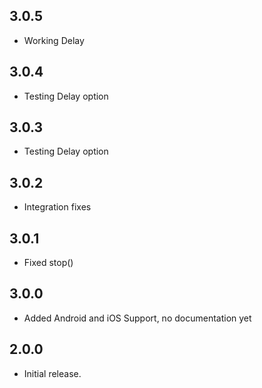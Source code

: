 ## 3.0.5

* Working Delay

## 3.0.4

* Testing Delay option

## 3.0.3

* Testing Delay option

## 3.0.2

* Integration fixes

## 3.0.1

* Fixed stop()

## 3.0.0

* Added Android and iOS Support, no documentation yet

## 2.0.0

* Initial release.
